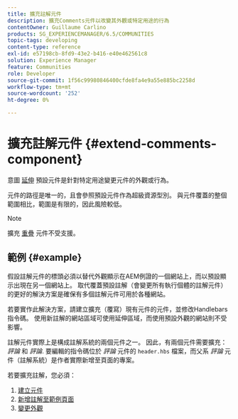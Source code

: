 ```yaml
---
title: 擴充註解元件
description: 擴充Comments元件以改變其外觀或特定用途的行為
contentOwner: Guillaume Carlino
products: SG_EXPERIENCEMANAGER/6.5/COMMUNITIES
topic-tags: developing
content-type: reference
exl-id: e57198cb-8fd9-43e2-b416-e40e462561c8
solution: Experience Manager
feature: Communities
role: Developer
source-git-commit: 1f56c99980846400cfde8fa4e9a55e885bc2258d
workflow-type: tm+mt
source-wordcount: '252'
ht-degree: 0%

---
```


# 擴充註解元件  {#extend-comments-component}

意圖 [延伸](client-customize.md#extensions) 預設元件是針對特定用途變更元件的外觀或行為。

元件的路徑是唯一的，且會參照預設元件作為超級資源型別。 與元件覆蓋的整個範圍相比，範圍是有限的，因此風險較低。

>[!NOTE]
>
>擴充 [重疊](client-customize.md#overlays) 元件不受支援。

## 範例 {#example}

假設註解元件的標頭必須以替代外觀顯示在AEM例證的一個網站上，而以預設顯示出現在另一個網站上。 取代覆蓋預設註解（會變更所有執行個體的註解元件）的更好的解決方案是確保有多個註解元件可用於各種網站。

若要實作此解決方案，請建立擴充（覆寫）現有元件的元件，並修改Handlebars指令碼。 使用新註解的網站區域可使用延伸區域，而使用預設外觀的網站則不受影響。

註解元件實際上是構成註解系統的兩個元件之一。 因此，有兩個元件需要擴充： *評論* 和 *評論*. 要編輯的指令碼位於 *評論* 元件的 `header.hbs` 檔案，而父系 *評論* 元件（註解系統）是作者實際新增至頁面的專案。

若要擴充註解，您必須：

1. [建立元件](extend-create-components.md)
1. [新增註解至範例頁面](extend-sample-page.md)
1. [變更外觀](extend-alter-appearance.md)
